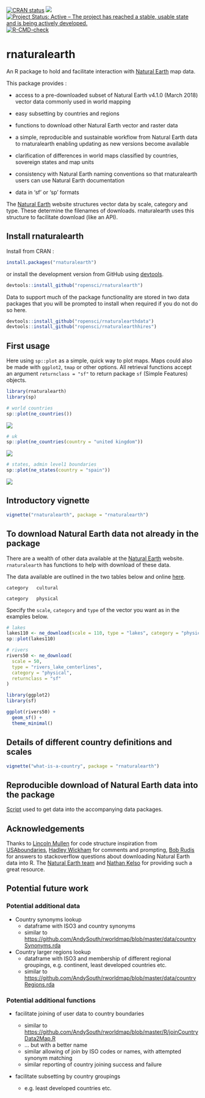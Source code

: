 
<!-- README.md is generated from README.Rmd. Please edit that file -->
<!-- used devtools::build_readme() to update the md -->
<!-- badges: start -->

[![CRAN
status](https://www.r-pkg.org/badges/version/rnaturalearth)](https://CRAN.R-project.org/package=rnaturalearth)
[![](https://badges.ropensci.org/22_status.svg)](https://github.com/ropensci/software-review/issues/22)
[![Project Status: Active – The project has reached a stable, usable
state and is being actively
developed.](https://www.repostatus.org/badges/latest/active.svg)](https://www.repostatus.org/#active)
[![R-CMD-check](https://github.com/ropensci/rnaturalearth/actions/workflows/R-CMD-check.yaml/badge.svg)](https://github.com/ropensci/rnaturalearth/actions/workflows/R-CMD-check.yaml)

<!-- badges: end -->

# rnaturalearth

An R package to hold and facilitate interaction with [Natural
Earth](https://www.naturalearthdata.com/) map data.

This package provides :

-   access to a pre-downloaded subset of Natural Earth v4.1.0
    (March 2018) vector data commonly used in world mapping

-   easy subsetting by countries and regions

-   functions to download other Natural Earth vector and raster data

-   a simple, reproducible and sustainable workflow from Natural Earth
    data to rnaturalearth enabling updating as new versions become
    available

-   clarification of differences in world maps classified by countries,
    sovereign states and map units

-   consistency with Natural Earth naming conventions so that
    rnaturalearth users can use Natural Earth documentation

-   data in ‘sf’ or ‘sp’ formats

The [Natural Earth](https://www.naturalearthdata.com/) website
structures vector data by scale, category and type. These determine the
filenames of downloads. rnaturalearth uses this structure to facilitate
download (like an API).

## Install rnaturalearth

Install from CRAN :

``` r
install.packages("rnaturalearth")
```

or install the development version from GitHub using
[devtools](https://github.com/r-lib/devtools).

``` r
devtools::install_github("ropensci/rnaturalearth")
```

Data to support much of the package functionality are stored in two data
packages that you will be prompted to install when required if you do
not do so here.

``` r
devtools::install_github("ropensci/rnaturalearthdata")
devtools::install_github("ropensci/rnaturalearthhires")
```

## First usage

Here using `sp::plot` as a simple, quick way to plot maps. Maps could
also be made with `ggplot2`, `tmap` or other options. All retrieval
functions accept an argument `returnclass = "sf"` to return package `sf`
(Simple Features) objects.

``` r
library(rnaturalearth)
library(sp)

# world countries
sp::plot(ne_countries())
```

![](man/figures/README-unnamed-chunk-2-1.svg)<!-- -->

``` r
# uk
sp::plot(ne_countries(country = "united kingdom"))
```

![](man/figures/README-unnamed-chunk-2-2.svg)<!-- -->

``` r
# states, admin level1 boundaries
sp::plot(ne_states(country = "spain"))
```

![](man/figures/README-unnamed-chunk-2-3.svg)<!-- -->

## Introductory vignette

``` r
vignette("rnaturalearth", package = "rnaturalearth")
```

## To download Natural Earth data not already in the package

There are a wealth of other data available at the [Natural
Earth](https://www.naturalearthdata.com/) website. `rnaturalearth` has
functions to help with download of these data.

The data available are outlined in the two tables below and online
[here](https://www.naturalearthdata.com/downloads/50m-physical-vectors/).


    category   cultural 

    category   physical 

Specify the `scale`, `category` and `type` of the vector you want as in
the examples below.

``` r
# lakes
lakes110 <- ne_download(scale = 110, type = "lakes", category = "physical")
sp::plot(lakes110)

# rivers
rivers50 <- ne_download(
  scale = 50,
  type = "rivers_lake_centerlines",
  category = "physical",
  returnclass = "sf"
)

library(ggplot2)
library(sf)

ggplot(rivers50) +
  geom_sf() +
  theme_minimal()
```

## Details of different country definitions and scales

``` r
vignette("what-is-a-country", package = "rnaturalearth")
```

## Reproducible download of Natural Earth data into the package

[Script](https://github.com/ropensci/rnaturalearthdata/blob/master/data-raw/data_download_script.r)
used to get data into the accompanying data packages.

## Acknowledgements

Thanks to [Lincoln Mullen](https://github.com/lmullen) for code
structure inspiration from
[USAboundaries](https://github.com/ropensci/USAboundaries), [Hadley
Wickham](https://github.com/hadley) for comments and prompting, [Bob
Rudis](https://github.com/hrbrmstr) for answers to stackoverflow
questions about downloading Natural Earth data into R. The [Natural
Earth team](https://www.naturalearthdata.com/about/contributors/) and
[Nathan Kelso](https://github.com/nvkelso) for providing such a great
resource.

## Potential future work

### Potential additional data

-   Country synonyms lookup
    -   dataframe with ISO3 and country synonyms
    -   similar to
        <https://github.com/AndySouth/rworldmap/blob/master/data/countrySynonyms.rda>
-   Country larger regions lookup
    -   dataframe with ISO3 and membership of different regional
        groupings, e.g. continent, least developed countries etc.
    -   similar to
        <https://github.com/AndySouth/rworldmap/blob/master/data/countryRegions.rda>

### Potential additional functions

-   facilitate joining of user data to country boundaries

    -   similar to
        <https://github.com/AndySouth/rworldmap/blob/master/R/joinCountryData2Map.R>
    -   … but with a better name
    -   similar allowing of join by ISO codes or names, with attempted
        synonym matching
    -   similar reporting of country joining success and failure

-   facilitate subsetting by country groupings

    -   e.g. least developed countries etc.
